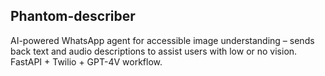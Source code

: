 ## Phantom-describer
AI-powered WhatsApp agent for accessible image understanding – sends back text and audio descriptions to assist users with low or no vision. FastAPI + Twilio + GPT-4V workflow.
